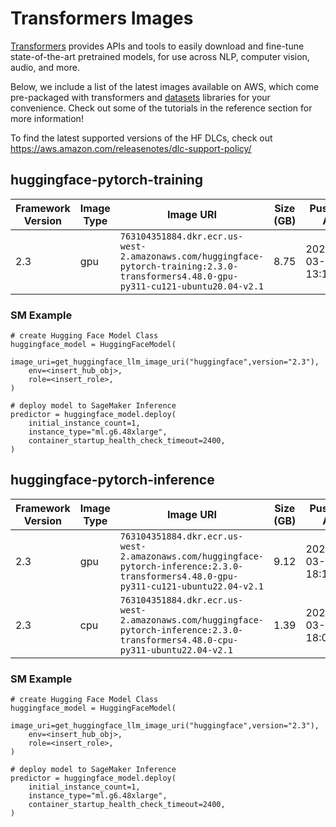 # Transformers Images

[Transformers](https://huggingface.co/docs/transformers/en/index) provides APIs and tools to easily download and fine-tune state-of-the-art pretrained models, for use across NLP, computer vision, audio, and more.

Below, we include a list of the latest images available on AWS, which come pre-packaged with transformers and [datasets](https://huggingface.co/docs/datasets/en/index) libraries for your convenience. Check out some of the tutorials in the reference section for more information!

 To find the latest supported versions of the HF DLCs, check out https://aws.amazon.com/releasenotes/dlc-support-policy/

<!-- START AUTOGEN TABLE -->
## huggingface-pytorch-training

| Framework Version | Image Type | Image URI | Size (GB) | Pushed At | Details |
| --- | --- | --- | --- | --- | --- |
| 2.3 | gpu | `763104351884.dkr.ecr.us-west-2.amazonaws.com/huggingface-pytorch-training:2.3.0-transformers4.48.0-gpu-py311-cu121-ubuntu20.04-v2.1` | 8.75 | 2025-03-14 13:15:19 | [Details](https://github.com/aws/deep-learning-containers/blob/master/available_images.md#huggingface-training-containers) |


### SM Example
```
# create Hugging Face Model Class
huggingface_model = HuggingFaceModel(
	image_uri=get_huggingface_llm_image_uri("huggingface",version="2.3"),
	env=<insert_hub_obj>,
	role=<insert_role>, 
)

# deploy model to SageMaker Inference
predictor = huggingface_model.deploy(
	initial_instance_count=1,
	instance_type="ml.g6.48xlarge",
	container_startup_health_check_timeout=2400,
)
```
                          

## huggingface-pytorch-inference

| Framework Version | Image Type | Image URI | Size (GB) | Pushed At | Details |
| --- | --- | --- | --- | --- | --- |
| 2.3 | gpu | `763104351884.dkr.ecr.us-west-2.amazonaws.com/huggingface-pytorch-inference:2.3.0-transformers4.48.0-gpu-py311-cu121-ubuntu22.04-v2.1` | 9.12 | 2025-03-03 18:16:45 | [Details](https://github.com/aws/deep-learning-containers/blob/master/available_images.md#huggingface-inference-containers) |
| 2.3 | cpu | `763104351884.dkr.ecr.us-west-2.amazonaws.com/huggingface-pytorch-inference:2.3.0-transformers4.48.0-cpu-py311-ubuntu22.04-v2.1` | 1.39 | 2025-03-03 18:04:16 | [Details](https://github.com/aws/deep-learning-containers/blob/master/available_images.md#huggingface-inference-containers) |


### SM Example
```
# create Hugging Face Model Class
huggingface_model = HuggingFaceModel(
	image_uri=get_huggingface_llm_image_uri("huggingface",version="2.3"),
	env=<insert_hub_obj>,
	role=<insert_role>, 
)

# deploy model to SageMaker Inference
predictor = huggingface_model.deploy(
	initial_instance_count=1,
	instance_type="ml.g6.48xlarge",
	container_startup_health_check_timeout=2400,
)
```
                          




<!-- END AUTOGEN TABLE -->
